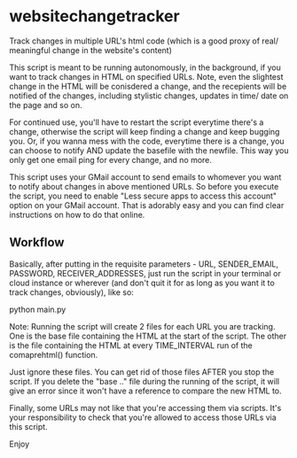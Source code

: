 # websitechangetracker
Track changes in multiple URL's html code (which is a good proxy of real/ meaningful change in the website's content)

This script is meant to be running autonomously, in the background, if you want to track changes in HTML on specified URLs. Note, even the slightest change in the HTML will be conisdered a change, and the recepients will be notified of the changes, including stylistic changes, updates in time/ date on the page and so on.

For continued use, you'll have to restart the script everytime there's a change, otherwise the script will keep finding a change and keep bugging you. Or, if you wanna mess with the code, everytime there is a change, you can choose to notify AND update the basefile with the newfile. This way you only get one email ping for every change, and no more.

This script uses your GMail account to send emails to whomever you want to notify about changes in above mentioned URLs. So before you execute the script, you need to enable "Less secure apps to access this account" option on your GMail account. That is adorably easy and you can find clear instructions on how to do that online.

## Workflow
Basically, after putting in the requisite parameters - URL, SENDER_EMAIL, PASSWORD, RECEIVER_ADDRESSES, just run the script in your terminal or cloud instance or wherever (and don't quit it for as long as you want it to track changes, obviously), like so:

python main.py

Note: Running the script will create 2 files for each URL you are tracking. One is the base file containing the HTML at the start of the script. The other is the file containing the HTML at every TIME_INTERVAL run of the comaprehtml() function.

Just ignore these files. You can get rid of those files AFTER you stop the script. If you delete the "base .." file during the running of the script, it will give an error since it won't have a reference to compare the new HTML to.

Finally, some URLs may not like that you're accessing them via scripts. It's your responsibility to check that you're allowed to access those URLs via this script.

Enjoy

